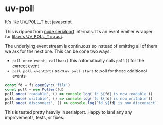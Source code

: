 # uv-poll
It's like UV_POLL_T but javascript

This is ripped from [node serialport](https://github.com/EmergingTechnologyAdvisors/node-serialport) internals. It's an event emitter wrapper for [libuv's UV_POLL_T struct](http://docs.libuv.org/en/v1.x/poll.html).

The underlying event stream is continuous so instead of emitting all of them we ask for the next one. This can be done two ways.

- `poll.once(event, callback)` this automatically calls `poll()` for the correct event
- `poll.poll(eventInt)` asks `uv_poll_start` to poll for these additional events

```js
const fd = fs.openSync('file')
const poll = new Poller(fd)
poll.once('readable', () => console.log(`fd ${fd} is now readable`))
poll.once('writable', () => console.log(`fd ${fd} is now writable`))
poll.once('disconnect', () => console.log(`fd ${fd} is now disconnect`)) // means not readable or writable
```

This is tested pretty heavily in serialport. Happy to land any any improvements, tests, or fixes.
